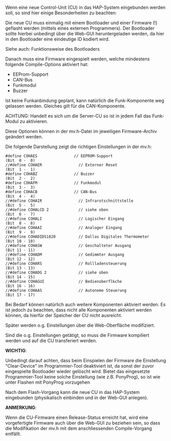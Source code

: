 Wenn eine neue Control-Unit (CU) in das HAP-System eingebunden werden soll, so sind hier einige Besonderheiten zu beachten:

Die neue CU muss einmalig mit einem Bootloader und einer Firmware (!) geflasht werden (mittels eines externen Programmers). Der Bootloader sollte hierbei unbedingt über die Web-GUI heruntergeladen werden, da hier in den Bootloader eine eindeutige ID kodiert wird.

Siehe auch: Funktionsweise des Bootloaders

Danach muss eine Firmware eingespielt werden, welche mindestens folgende Compile-Options aktiviert hat:
  * EEProm-Support
  * CAN-Bus
  * Funkmodul
  * Buzzer

Ist keine Funkanbindung geplant, kann natürlich die Funk-Komponente weg gelassen werden. Gleiches gilt für die CAN-Komponente.

ACHTUNG: Handelt es sich um die Server-CU so ist in jedem Fall das Funk-Modul zu aktivieren.

Diese Optionen können in der mv.h-Datei im jeweiligen Firmware-Archiv geändert werden.

Die folgende Darstellung zeigt die richtigen Einstellungen in der mv.h:
```
#define COHAES                // EEPROM-Support                    (Bit  0 -  0)
//#define COHAER                // Externer Reset                    (Bit  1 -  1)
#define COHABZ                // Buzzer                            (Bit  2 -  2)
#define COHAFM                // Funkmodul                         (Bit  3 -  3)
#define COHACB                // CAN-Bus                           (Bit  4 -  4)
//#define COHAIR                // Infrarotschnittstelle             (Bit  5 -  5)
//#define COHALCD 2             // siehe oben                        (Bit  6 -  7)
//#define COHALI                // Logischer Eingang                 (Bit  8 -  8)
//#define COHAAI                // Analoger Eingang                  (Bit  9 -  9)
//#define COHADIDS1820          // Dallas Digitales Thermometer      (Bit 10 - 10)
//#define COHASW                // Geschalteter Ausgang              (Bit 11 - 11)
//#define COHADM                // Gedimmter Ausgang                 (Bit 12 - 12)
//#define COHARS                // Rollladensteuerung                (Bit 13 - 13)
//#define COHADG 2              // siehe oben                        (Bit 14 - 15)
//#define COHAGUI               // Bedienoberfl‰che                  (Bit 16 - 16)
//#define COHAAS                // Autonome Steuerung                (Bit 17 - 17)
```

Bei Bedarf können natürlich auch weitere Komponenten aktiviert werden. Es ist jedoch zu beachten, dass nicht alle Komponenten aktiviert werden können, da hierfür der Speicher der CU nicht ausreicht.

Später werden o.g. Einstellungen über die Web-Oberfläche modifiziert.

Sind die o.g. Einstellungen getätigt, so muss die Firmware kompiliert werden und auf die CU transferiert werden.

**WICHTIG**:

Unbedingt darauf achten, dass beim Einspielen der Firmware die Einstellung "Clear-Device" im Programmier-Tool deaktiviert ist, da sonst der zuvor eingespielte Bootloader wieder gelöscht wird. Bietet das eingesetzte Programmier-Tool keine solche Einstellung (wie z.B. PonyProg), so ist wie unter Flashen mit PonyProg vorzugehen

Nach dem Flash-Vorgang kann die neue CU in das HAP-System eingebunden (physikalisch einbinden und in der Web-GUI anlegen).

**ANMERKUNG**:

Wenn die CU-Firmware einen Release-Status erreicht hat, wird eine vorgefertigte Firmware auch über die Web-GUI zu beziehen sein, so dass die Modifikation der mv.h mit dem anschliessenden Compile-Vorgang entfällt.